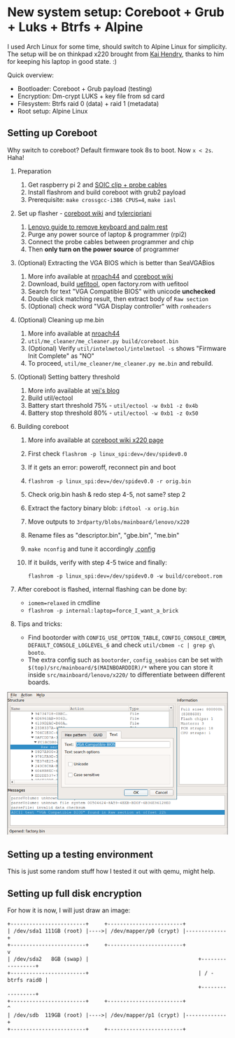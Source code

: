 New system setup: Coreboot + Grub + Luks + Btrfs + Alpine
=========================================================

I used Arch Linux for some time, should switch to Alpine Linux for simplicity.
The setup will be on thinkpad x220 brought from [Kai Hendry][kaih], thanks to
him for keeping his laptop in good state. :)

Quick overview:

* Bootloader: Coreboot + Grub payload (testing)
* Encryption: Dm-crypt LUKS + key file from sd card
* Filesystem: Btrfs raid 0 (data) + raid 1 (metadata)
* Root setup: Alpine Linux

[kaih]: //hendry.iki.fi/

Setting up Coreboot
-------------------
Why switch to coreboot? Default firmware took 8s to boot. Now `x < 2s`. Haha!

1. Preparation

   1. Get raspberry pi 2 and [SOIC clip + probe cables][soic]
   2. Install flashrom and build coreboot with grub2 payload
   3. Prerequisite: `make crossgcc-i386 CPUS=4`, `make iasl`

2. Set up flasher - [coreboot wiki][wiki] and [tylercipriani][tyle]

   1. [Lenovo guide to remove keyboard and palm rest][lvid]
   2. Purge any power source of laptop & programmer (rpi2)
   3. Connect the probe cables between programmer and chip
   4. Then **only turn on the power source** of programmer

3. (Optional) Extracting the VGA BIOS which is better than SeaVGABios

   1. More info available at [nroach44][nr01] and [coreboot wiki][evga]
   2. Download, build [uefitool][uefi], open factory.rom with uefitool
   3. Search for text "VGA Compatible BIOS" with unicode **unchecked**
   4. Double click matching result, then extract body of `Raw section`
   5. (Optional) check word "VGA Display controller" with `romheaders`

4. (Optional) Cleaning up me.bin

   1. More info available at [nroach44][nr02]
   2. `util/me_cleaner/me_cleaner.py build/coreboot.bin`
   3. (Optional) Verify `util/intelmetool/intelmetool -s`
      shows "Firmware Init Complete" as "NO"
   4. To proceed, `util/me_cleaner/me_cleaner.py me.bin` and rebuild.

5. (Optional) Setting battery threshold

   1. More info available at [vej's blog][vejb]
   2. Build util/ectool
   3. Battery start threshold 75% - `util/ectool -w 0xb1 -z 0x4b`
   4. Battery stop threshold 80%  - `util/ectool -w 0xb1 -z 0x50`

6. Building coreboot

   1. More info available at [coreboot wiki x220 page][wiki]
   2. First check `flashrom -p linux_spi:dev=/dev/spidev0.0`
   3. If it gets an error: poweroff, reconnect pin and boot
   4. `flashrom -p linux_spi:dev=/dev/spidev0.0 -r orig.bin`
   5. Check orig.bin hash & redo step 4-5, not same? step 2
   6. Extract the factory binary blob: `ifdtool -x orig.bin`
   7. Move outputs to `3rdparty/blobs/mainboard/lenovo/x220`
   8. Rename files as "descriptor.bin", "gbe.bin", "me.bin"
   9. `make nconfig` and tune it accordingly [.config][conf]
   0. If it builds, verify with step 4-5 twice and finally:

          flashrom -p linux_spi:dev=/dev/spidev0.0 -w build/coreboot.rom

7. After coreboot is flashed, internal flashing can be done by:

   - `iomem=relaxed` in cmdline
   - `flashrom -p internal:laptop=force_I_want_a_brick`

8. Tips and tricks:

   - Find bootorder with `CONFIG_USE_OPTION_TABLE`, `CONFIG_CONSOLE_CBMEM`,
     `DEFAULT_CONSOLE_LOGLEVEL_6` and check `util/cbmem -c | grep g\ booto`.
   - The extra config such as `bootorder`, `config_seabios` can be set with
     `$(top)/src/mainboard/$(MAINBOARDDIR)/*` where you can store it inside
     `src/mainboard/lenovo/x220/` to differentiate between different boards.

[tyle]: //tylercipriani.com/blog/2016/11/13/coreboot-on-the-thinkpad-x220-with-a-raspberry-pi/
[wiki]: //www.coreboot.org/Board:lenovo/x220
[nr01]: //nroach44.id.au/index.php/2016/12/11/thinkpad-x220-coreboot-and-me-removal/
[nr02]: //nroach44.id.au/index.php/2017/01/24/thinkpad-x220-shrink-the-me-region/
[cbrp]: //review.coreboot.org/cgit/coreboot.git
[lvid]: //support.lenovo.com/us/en/videos/pd022683
[soic]: //www.ebay.com/itm/162284060668?_trksid=p2057872.m2749.l2649&ssPageName=STRK%3AMEBIDX%3AIT
[evga]: //www.coreboot.org/VGA_support#UEFI_Method
[uefi]: //github.com/LongSoft/UEFITool
[mecl]: //github.com/corna/me_cleaner
[vejb]: //wej.k.vu/coreboot/coreboot_on_the_lenovo_thinkpad_x220
[conf]: //git.pickfire.tk/dotfiles/plain/boot/config

![img](img/setup1.png)

Setting up a testing environment
--------------------------------
This is just some random stuff how I tested it out with qemu, might help.

Setting up full disk encryption
-------------------------------
For how it is now, I will just draw an image:

    +------------------------+     +------------------------+
    | /dev/sda1 111GB (root) |---->| /dev/mapper/p0 (crypt) |-------------+
    +------------------------+     +------------------------+             v
    | /dev/sda2   8GB (swap) |                                   +-----------------+
    +------------------------+                                   | / - btrfs raid0 |
                                                                 +-----------------+
    +------------------------+     +------------------------+             ^
    | /dev/sdb  119GB (root) |---->| /dev/mapper/p1 (crypt) |-------------+ 
    +------------------------+     +------------------------+              

